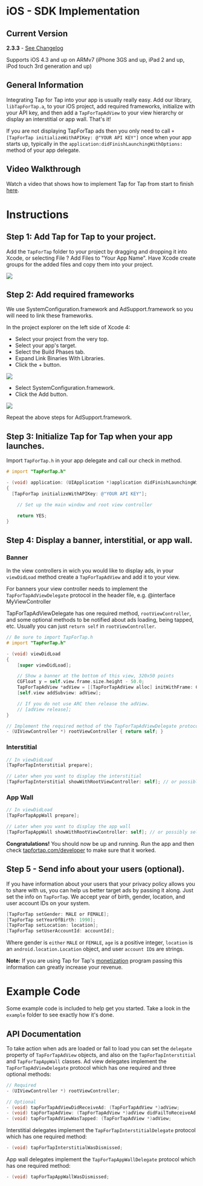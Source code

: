 # iOS - SDK Implementation #

##  Current Version ##
**2.3.3** - [See Changelog](iOSChangelog)

Supports iOS 4.3 and up on ARMv7 (iPhone 3GS and up, iPad 2 and up, iPod touch 3rd generation and up)

##  General Information ##

Integrating Tap for Tap into your app is usually really easy. Add our library, `libTapForTap.a`, to your iOS project, add required frameworks, initialize with your API key, and then add a `TapForTapAdView` to your view hierarchy or display an interstitial or app wall. That's it!

If you are not displaying TapForTap ads then you only need to call `+[TapForTap initializeWithAPIKey: @"YOUR API KEY"]` once when your app starts up, typically in the `application:didFinishLaunchingWithOptions:` method of your app delegate.

##  Video Walkthrough ##

Watch a video that shows how to implement Tap for Tap from start to finish [here](http://www.youtube.com/watch?feature=player_embedded&v=LS7DEvITf7Y&hd=1).

# Instructions #

##  Step 1: Add Tap for Tap to your project. ##

Add the `TapForTap` folder to your project by dragging and dropping it into Xcode, or selecting File ? Add Files to "Your App Name". Have Xcode create groups for the added files and copy them into your project.

![](https://raw.github.com/tapfortap/Documentation/master/images/xcode-01.png)

##  Step 2: Add required frameworks ##

We use SystemConfiguration.framework and AdSupport.framework so you will need to link these frameworks.

In the project explorer on the left side of Xcode 4:

- Select your project from the very top.
- Select your app's target.
- Select the Build Phases tab.
- Expand Link Binaries With Libraries.
- Click the + button.

![](https://raw.github.com/tapfortap/Documentation/master/images/xcode-02a.png)

- Select SystemConfiguration.framework.
- Click the Add button.

![](https://raw.github.com/tapfortap/Documentation/master/images/xcode-02b.png)

Repeat the above steps for AdSupport.framework.

##  Step 3: Initialize Tap for Tap when your app launches. ##

Import `TapForTap.h` in your app delegate and call our check in method.

```objective-c
# import "TapForTap.h"

- (void) application: (UIApplication *)application didFinishLaunchingWithOptions: (NSDictionary *)launchOptions
{
  [TapForTap initializeWithAPIKey: @"YOUR API KEY"];

	// Set up the main window and root view controller

	return YES;
}
```

##  Step 4: Display a banner, interstitial, or app wall. ##

### Banner ###

In the view controllers in wich you would like to display ads, in your `viewDidLoad` method create a `TapForTapAdView` and add it to your view.

For banners your view controller needs to implement the `TapForTapAdViewDelegate` protocol in the header file, e.g. @interface MyViewController <TapForTapAdViewDelegate>

TapForTapAdViewDelegate has one required method, `rootViewController`, and some optional methods to be notified about ads loading, being tapped, etc. Usually you can just `return self` in `rootViewController`.

```objective-c
// Be sure to import TapForTap.h
# import "TapForTap.h"

- (void) viewDidLoad
{
	[super viewDidLoad];

	// Show a banner at the bottom of this view, 320x50 points
	CGFloat y = self.view.frame.size.height - 50.0;
	TapForTapAdView *adView = [[TapForTapAdView alloc] initWithFrame: CGRectMake(0, y, 320, 50) delegate: self];
	[self.view addSubview: adView];

	// If you do not use ARC then release the adView.
	// [adView release];
}

// Implement the required method of the TapForTapAdViewDelegate protocol.
- (UIViewController *) rootViewController { return self; }
```

### Interstitial ###

```objective-c
// In viewDidLoad
[TapForTapInterstitial prepare];

// Later when you want to display the interstitial
[TapForTapInterstitial showWithRootViewController: self]; // or possibly self.navigationController
```

### App Wall ###

```objective-c
// In viewDidLoad
[TapForTapAppWall prepare];

// Later when you want to display the app wall
[TapForTapAppWall showWithRootViewController: self]; // or possibly self.navigationController
```

**Congratulations!** You should now be up and running. Run the app and then check [tapfortap.com/developer](http://tapfortap.com/developer) to make sure that it worked.


##  Step 5 - Send info about your users (optional). ##

If you have information about your users that your privacy policy allows you to share with us, you can help us better target ads by passing it along. Just set the info on `TapForTap`. We accept year of birth, gender, location, and user account IDs on your system.

```objective-c
[TapForTap setGender: MALE or FEMALE];
[TapForTap setYearOfBirth: 1990];
[TapForTap setLocation: location];
[TapForTap setUserAccountId: accountId];
```

Where gender is `either` `MALE` or `FEMALE`, `age` is a positive integer, `location` is an `android.location.Location` object, and user `account ID`s are strings.

**Note:** If you are using Tap for Tap's [monetization](Monetization) program passing this information can greatly increase your revenue.

# Example Code #

Some example code is included to help get you started. Take a look in the `example` folder to see exactly how it's done.

##  API Documentation ##

To take action when ads are loaded or fail to load you can set the `delegate` property of `TapForTapAdView` objects, and also on the `TapForTapInterstitial` and `TapForTapAppWall` classes. Ad view delegates implement the `TapForTapAdViewDelegate` protocol which has one required and three optional methods:

```objective-c
// Required
- (UIViewController *) rootViewController;

// Optional
- (void) tapForTapAdViewDidReceiveAd: (TapForTapAdView *)adView;
- (void) tapForTapAdView: (TapForTapAdView *)adView didFailToReceiveAd: (NSString *)reason;
- (void) tapForTapAdViewWasTapped: (TapForTapAdView *)adView;
```

Interstitial delegates implement the `TapForTapInterstitialDelegate` protocol which has one required method:

```objective-c
- (void) tapForTapInterstitialWasDismissed;
```

App wall delegates implement the `TapForTapAppWallDelegate` protocol which has one required method:

```objective-c
- (void) tapForTapAppWallWasDismissed;
```
